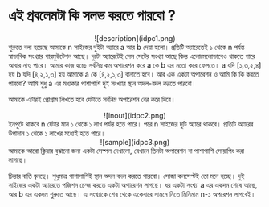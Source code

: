 # এই প্রবলেমটা কি সলভ করতে পারবো ? 


<center>
![description](idpc1.png)
</center>
শুরুতে বলা হয়েছে আমাকে n সাইজের দুইটা অ্যারে a আর b দেয়া হলো। প্রতিটি অ্যারেতেই ১ থেকে n  পর্যন্ত স্বাভাবিক সংখ্যার পারমুউটেশন আছে। দুটো অ্যারেটেই সেম সেটের সংখ্যা আছে কিন্ত এলোমেলোভাবেও থাকতে পারে আবার নাও পারে।
আমার কাজ হচ্ছে সর্বনিম্ন কম অপারেশন করে a কে b এর মতো করে ফেলতে। a যদি [১,৩,২,৪] হয় b যদি [৪,২,১,৩] হয় আমাকে a কে [৪,২,১,৩] বানাতে হবে। আর এক একটা অপারেশন ও আমি কি কি করতে পারবো? আমি শুধু a এর মধ্যকার পাশাপাশি দুই সংখ্যার স্থান অদল-বদল করতে পারবো। 

আমাকে এটারই প্রোগ্রাম লিখতে হবে যেটাতে সর্বনিম্ন অপারেশন বের করে দিবে।

<center>
![inout](idpc2.png)
</center>
ইনপুটে থাকবে n যেটার মান ১ থেকে ১ লাখ পর্যন্ত হতে পারে। পরে n সাইজের দুটি অ্যারে থাকবে। প্রতিটি অ্যারের উপাদান ১ থেকে ১ লাখের মধ্যেই হতে পারে।

<center>
![sample](idpc3.png)
</center>
আমাকে আরো ক্লিয়ার বুঝানো জন্য একটা সেম্পল দেখালো, যেখানে তিনটা অপারেশন বা পাশাপাশি সোয়াপিং করা লাগছে। 

চিন্তার বাতি জ্বলছে। শুধুমাত্র পাশাপাশিই স্থান অদল বদল করতে পারবো। সোজা কনসেপ্টই তো মনে হচ্ছে।
দুই সাইজের একটা অ্যারেতে পজিশন চেন্জ করতে একটা অপারেশন লাগছে।
ধর একটা সংখ্যা a এর একদম শেষে আছে, আর b এর একদম শুরুতে আছে। এ সংখ্যাকে শেষ থেকে একেবারে সামনে নিতে মিনিমাম n-১ অপরেশন লাগবেই।


